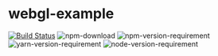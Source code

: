 # webgl-example

[![Build Status](https://github.com/gandis0713/webgl-example/workflows/Build%20and%20Test/badge.svg)](https://github.com/gandis0713/webgl-example/workflows/Build%20and%20Test/badge.svg)
![npm-download](https://img.shields.io/npm/dm/webgl-example.svg)
![npm-version-requirement](https://img.shields.io/badge/npm-6.14.10-brightgreen.svg)
![yarn-version-requirement](https://img.shields.io/badge/yarn-1.22.10-brightgreen.svg)
![node-version-requirement](https://img.shields.io/badge/node-14.15.4-brightgreen.svg)

